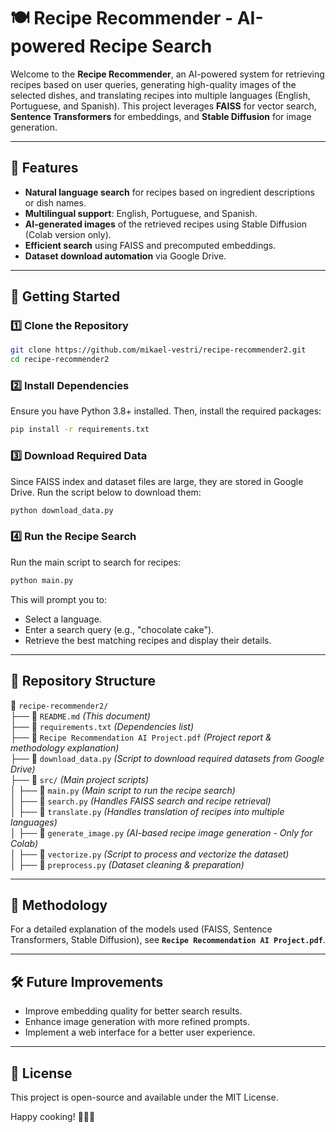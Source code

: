 # 🍽️ Recipe Recommender - AI-powered Recipe Search

Welcome to the **Recipe Recommender**, an AI-powered system for retrieving recipes based on user queries, generating high-quality images of the selected dishes, and translating recipes into multiple languages (English, Portuguese, and Spanish). This project leverages **FAISS** for vector search, **Sentence Transformers** for embeddings, and **Stable Diffusion** for image generation.

---

## 📌 Features
- **Natural language search** for recipes based on ingredient descriptions or dish names.
- **Multilingual support**: English, Portuguese, and Spanish.
- **AI-generated images** of the retrieved recipes using Stable Diffusion (Colab version only).
- **Efficient search** using FAISS and precomputed embeddings.
- **Dataset download automation** via Google Drive.

---

## 🚀 Getting Started

### 1️⃣ Clone the Repository
```bash
git clone https://github.com/mikael-vestri/recipe-recommender2.git
cd recipe-recommender2
```

### 2️⃣ Install Dependencies
Ensure you have Python 3.8+ installed. Then, install the required packages:
```bash
pip install -r requirements.txt
```

### 3️⃣ Download Required Data
Since FAISS index and dataset files are large, they are stored in Google Drive. Run the script below to download them:
```bash
python download_data.py
```

### 4️⃣ Run the Recipe Search
Run the main script to search for recipes:
```bash
python main.py
```
This will prompt you to:
- Select a language.
- Enter a search query (e.g., "chocolate cake").
- Retrieve the best matching recipes and display their details.

---

## 📂 Repository Structure

📁 `recipe-recommender2/`  
├── 📄 `README.md` *(This document)*  
├── 📄 `requirements.txt` *(Dependencies list)*  
├── 📄 `Recipe Recommendation AI Project.pdf` *(Project report & methodology explanation)*  
├── 📄 `download_data.py` *(Script to download required datasets from Google Drive)*  
├── 📁 `src/` *(Main project scripts)*  
│   ├── 📄 `main.py` *(Main script to run the recipe search)*  
│   ├── 📄 `search.py` *(Handles FAISS search and recipe retrieval)*  
│   ├── 📄 `translate.py` *(Handles translation of recipes into multiple languages)*  
│   ├── 📄 `generate_image.py` *(AI-based recipe image generation - Only for Colab)*  
│   ├── 📄 `vectorize.py` *(Script to process and vectorize the dataset)*  
│   ├── 📄 `preprocess.py` *(Dataset cleaning & preparation)*  

---

## 📖 Methodology
For a detailed explanation of the models used (FAISS, Sentence Transformers, Stable Diffusion), see **`Recipe Recommendation AI Project.pdf`**.

---

## 🛠️ Future Improvements
- Improve embedding quality for better search results.
- Enhance image generation with more refined prompts.
- Implement a web interface for a better user experience.

---

## 📜 License
This project is open-source and available under the MIT License.

Happy cooking! 🍕🥗🍰

